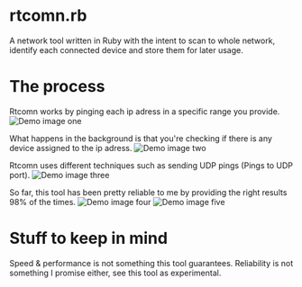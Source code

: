 # rtcomn.rb
A network tool written in Ruby with the intent to scan to whole network, identify each connected device and store them for later usage.

# The process
Rtcomn works by pinging each ip adress in a specific range you provide.
![Demo image one](https://raw.githubusercontent.com/Beyarz/rtcomn.rb/master/img/image_one.png)

What happens in the background is that you're checking if there is any device assigned to the ip adress.
![Demo image two](https://raw.githubusercontent.com/Beyarz/rtcomn.rb/master/img/image_two.png)

Rtcomn uses different techniques such as sending UDP pings (Pings to UDP port).
![Demo image three](https://raw.githubusercontent.com/Beyarz/rtcomn.rb/master/img/image_three.png)

So far, this tool has been pretty reliable to me by providing the right results 98% of the times.
![Demo image four](https://raw.githubusercontent.com/Beyarz/rtcomn.rb/master/img/image_four.png)
![Demo image five](https://raw.githubusercontent.com/Beyarz/rtcomn.rb/master/img/image_five.png)

# Stuff to keep in mind
Speed & performance is not something this tool guarantees.
Reliability is not something I promise either, see this tool as experimental.
